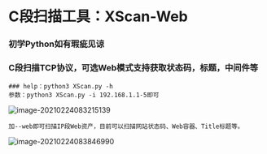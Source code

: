 # C段扫描工具：XScan-Web

### 初学Python如有瑕疵见谅

### C段扫描TCP协议，可选Web模式支持获取状态码，标题，中间件等

```
### help：python3 XScan.py -h
参数：python3 XScan.py -i 192.168.1.1-5即可
```

![image-20210224083215139](/home/i12345/.config/Typora/typora-user-images/image-20210224083215139.png)

```
加--web即可扫描IP段Web资产，目前可以扫描网站状态码、Web容器、Title标题等。
```

![image-20210224083846990](/home/i12345/.config/Typora/typora-user-images/image-20210224083846990.png)